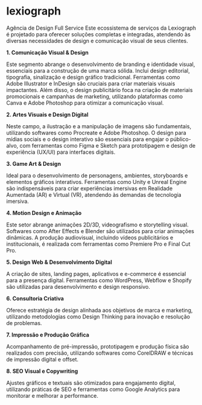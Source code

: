 # lexiograph
Agência de Design Full Service
Este ecossistema de serviços da Lexiograph é projetado para oferecer soluções completas e integradas, atendendo às diversas necessidades de design e comunicação visual de seus clientes.

**1. Comunicação Visual & Design**

Este segmento abrange o desenvolvimento de branding e identidade visual, essenciais para a construção de uma marca sólida. Inclui design editorial, tipografia, sinalização e design gráfico tradicional. Ferramentas como Adobe Illustrator e InDesign são cruciais para criar materiais visuais impactantes. Além disso, o design publicitário foca na criação de materiais promocionais e campanhas de marketing, utilizando plataformas como Canva e Adobe Photoshop para otimizar a comunicação visual.

**2. Artes Visuais e Design Digital**

Neste campo, a ilustração e a manipulação de imagens são fundamentais, utilizando softwares como Procreate e Adobe Photoshop. O design para mídias sociais e o design interativo são essenciais para engajar o público-alvo, com ferramentas como Figma e Sketch para prototipagem e design de experiência (UX/UI) para interfaces digitais.

**3. Game Art & Design**

Ideal para o desenvolvimento de personagens, ambientes, storyboards e elementos gráficos interativos. Ferramentas como Unity e Unreal Engine são indispensáveis para criar experiências imersivas em Realidade Aumentada (AR) e Virtual (VR), atendendo às demandas de tecnologia imersiva.

**4. Motion Design e Animação**

Este setor abrange animações 2D/3D, videografismo e storytelling visual. Softwares como After Effects e Blender são utilizados para criar animações dinâmicas. A produção audiovisual, incluindo vídeos publicitários e institucionais, é realizada com ferramentas como Premiere Pro e Final Cut Pro.

**5. Design Web & Desenvolvimento Digital**

A criação de sites, landing pages, aplicativos e e-commerce é essencial para a presença digital. Ferramentas como WordPress, Webflow e Shopify são utilizadas para desenvolvimento e design responsivo.

**6. Consultoria Criativa**

Oferece estratégia de design alinhada aos objetivos de marca e marketing, utilizando metodologias como Design Thinking para inovação e resolução de problemas.

**7. Impressão e Produção Gráfica**

Acompanhamento de pré-impressão, prototipagem e produção física são realizados com precisão, utilizando softwares como CorelDRAW e técnicas de impressão digital e offset.

**8. SEO Visual e Copywriting**

Ajustes gráficos e textuais são otimizados para engajamento digital, utilizando práticas de SEO e ferramentas como Google Analytics para monitorar e melhorar a performance.
